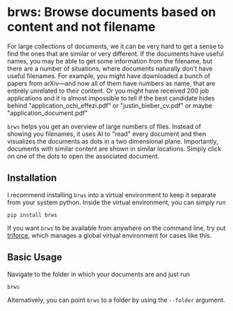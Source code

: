 # brws: Browse documents based on content and not filename

For large collections of documents, we it can be very hard to get a sense to find the ones that are similar or very different.
If the documents have useful names, you may be able to get some information from the filename, but there are a number of situations, where documents naturally don't have useful filenames.
For example, you might have downloaded a bunch of papers from arXiv&mdash;and now all of them have numbers as name, that are entirely unrelated to their content.
Or you might have received 200 job applications and it is almost impossible to tell if the best candidate hides behind "application_ochi_effezi.pdf" or "justin_bieber_cv.pdf" or maybe "application_document.pdf"

`brws` helps you get an overview of large numbers of files.
Instead of showing you filenames, it uses AI to "read" every document and then visualizes the documents as dots in a two dimensional plane.
Importantly, documents with similar content are shown in similar locations.
Simply click on one of the dots to open the associated document.


## Installation

I recommend installing `brws` into a virtual environment to keep it separate from your system python.
Inside the virtual environment, you can simply run
```
pip install brws
```
If you want `brws` to be available from anywhere on the command line, try out [triforce](https://github.com/esc/triforce), which manages a global virtual environment for cases like this.


## Basic Usage

Navigate to the folder in which your documents are and just run
```
brws
```
Alternatively, you can point `brws` to a folder by using the `--folder` argument.
